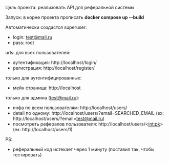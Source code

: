 Цель проекта: реализовать API для реферальной системы

Запуск: в корне проекта прописать **docker compose up --build**

Автоматически создастся superuser: 
  - login: test@mail.ru
  - pass: root

urls:
для всех пользователей:
  - аутентификация: http://localhost/login/    
  - регистрация: http://localhost/register/
    
только для аутентифицированных:
  - мейн страница: http://localhost

только для админа (test@mail.ru):
  - инфа по всем пользователям: http://localhost/users/
  - detail по одному: http://localhost/users/?email=SEARCHED_EMAIL (ex: http://localhost/users/?email=test@mail.ru)
  - посмотреть рефералов пользователя: http://localhost/users/<<int:pk>> (ex: http://localhost/users/1)
    

PS: 
  - реферальный код истекает через 1 минуту (поставил так, чтобы тестировать)

